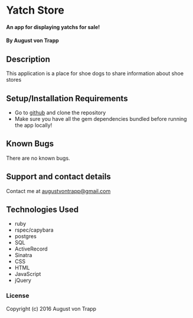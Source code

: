 # Yatch Store

#### An app for displaying yatchs for sale!

#### By August von Trapp

## Description

This application is a place for shoe dogs to share information about shoe stores

## Setup/Installation Requirements

* Go to [github](https://github.com/augustinevt/shoe_tracker) and clone the repository
* Make sure you have all the gem dependencies bundled before running the app locally!

## Known Bugs

There are no known bugs.

## Support and contact details

Contact me at augustvontrapp@gmail.com

## Technologies Used

* ruby
* rspec/capybara
* postgres
* SQL
* ActiveRecord
* Sinatra
* CSS
* HTML
* JavaScript
* jQuery

### License

Copyright (c) 2016 August von Trapp
